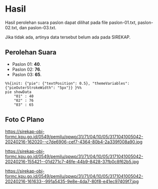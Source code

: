 # Hasil

Hasil perolehan suara paslon dapat dilihat pada file paslon-01.txt, paslon-02.txt, dan paslon-03.txt.

Jika tidak ada, artinya data tersebut belum ada pada SIREKAP.

## Perolehan Suara

 * Paslon 01: **40**.
 * Paslon 02: **76**.
 * Paslon 03: **65**.

```mermaid
%%{init: {"pie": {"textPosition": 0.5}, "themeVariables": {"pieOuterStrokeWidth": "5px"}} }%%
pie showData
    "01" : 40
    "02" : 76
    "03" : 65
```
## Foto C Plano

https://sirekap-obj-formc.kpu.go.id/0549/pemilu/ppwp/31/71/04/10/05/3171041005042-20240216-162020--c7de6906-cef7-4364-80b4-2a339f008a90.jpg

https://sirekap-obj-formc.kpu.go.id/0549/pemilu/ppwp/31/71/04/10/05/3171041005042-20240216-155421--01d271c7-46fe-44b9-8428-37fb0c8f62b5.jpg

https://sirekap-obj-formc.kpu.go.id/0549/pemilu/ppwp/31/71/04/10/05/3171041005042-20240216-161633--991a5435-9e8e-4da7-80f8-e41ec97409f7.jpg
